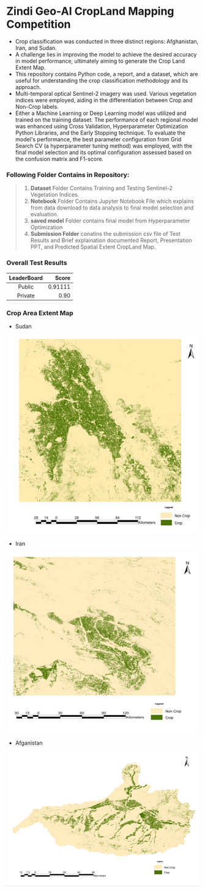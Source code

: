 # Zindi Geo-AI CropLand Mapping Competition

- Crop classification was conducted in three distinct regions: Afghanistan, Iran, and Sudan.
- A challenge lies in improving the model to achieve the desired accuracy in model performance, ultimately aiming to generate the Crop Land Extent Map.
- This repository contains Python code, a report, and a dataset, which are useful for understanding the crop classification methodology and its approach.
- Multi-temporal optical Sentinel-2 imagery was used. Various vegetation indices were employed, aiding in the differentiation between Crop and Non-Crop labels.
- Either a Machine Learning or Deep Learning model was utilized and trained on the training dataset. The performance of each regional model was enhanced using Cross Validation, Hyperparameter Optimization Python Libraries, and the Early Stopping technique. To evaluate the model's performance, the best parameter configuration from Grid Search CV (a hyperparameter tuning method) was employed, with the final model selection and its optimal configuration assessed based on the confusion matrix and F1-score.



### Following Folder Contains in Repository:

> 1. **Dataset** Folder Contains Training and Testing Sentinel-2 Vegetation Indices.
> 2. **Notebook** Folder Contains Jupyter Notebook File which explains from data download to data analysis to final model selection and evaluation.
> 3. **saved model** Folder contains final model from Hyperparameter Optimization
> 4. **Submission Folder** conatins the submission csv file of Test Results and Brief explaination documented Report, Presentation PPT, and Predicted Spatial Extent CropLand Map.


### Overall Test Results


| LeaderBoard | Score |
|:----------:|------------:|
| Public    | 0.91111    | 
| Private   | 0.90     | 

### Crop Area Extent Map

- Sudan

![Sudan](Submission/SudanCropLand.png)




- Iran
  
![Iran](Submission/IranCropLand.png)




- Afganistan
  
![Afghan](Submission/AfghanCropLand.png)





